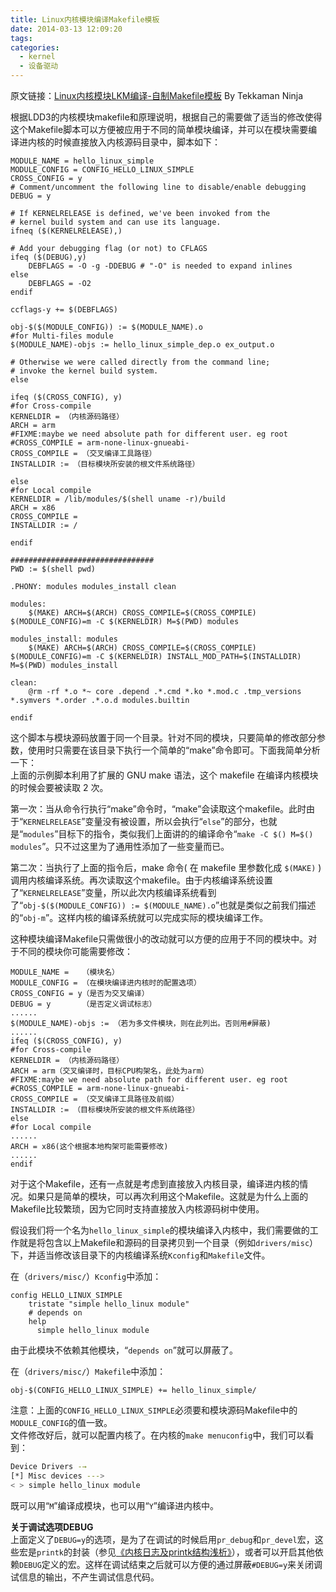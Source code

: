 ```yaml
---
title: Linux内核模块编译Makefile模板
date: 2014-03-13 12:09:20
tags:
categories:
  - kernel
  - 设备驱动
---
```


原文链接：[Linux内核模块LKM编译-自制Makefile模板](http://blog.chinaunix.net/uid-20543672-id-3241147.html) By Tekkaman Ninja

根据LDD3的内核模块makefile和原理说明，根据自己的需要做了适当的修改使得这个Makefile脚本可以方便被应用于不同的简单模块编译，并可以在模块需要编译进内核的时候直接放入内核源码目录中，脚本如下：
```make
MODULE_NAME = hello_linux_simple
MODULE_CONFIG = CONFIG_HELLO_LINUX_SIMPLE
CROSS_CONFIG = y
# Comment/uncomment the following line to disable/enable debugging
DEBUG = y

# If KERNELRELEASE is defined, we've been invoked from the
# kernel build system and can use its language.
ifneq ($(KERNELRELEASE),)

# Add your debugging flag (or not) to CFLAGS
ifeq ($(DEBUG),y)
	DEBFLAGS = -O -g -DDEBUG # "-O" is needed to expand inlines
else
	DEBFLAGS = -O2
endif

ccflags-y += $(DEBFLAGS)

obj-$($(MODULE_CONFIG)) := $(MODULE_NAME).o
#for Multi-files module
$(MODULE_NAME)-objs := hello_linux_simple_dep.o ex_output.o

# Otherwise we were called directly from the command line;
# invoke the kernel build system.
else

ifeq ($(CROSS_CONFIG), y)
#for Cross-compile
KERNELDIR = （内核源码路径）
ARCH = arm
#FIXME:maybe we need absolute path for different user. eg root
#CROSS_COMPILE = arm-none-linux-gnueabi-
CROSS_COMPILE = （交叉编译工具路径）
INSTALLDIR := （目标模块所安装的根文件系统路径）

else
#for Local compile
KERNELDIR = /lib/modules/$(shell uname -r)/build
ARCH = x86
CROSS_COMPILE =
INSTALLDIR := /

endif

################################
PWD := $(shell pwd)

.PHONY: modules modules_install clean

modules:
	$(MAKE) ARCH=$(ARCH) CROSS_COMPILE=$(CROSS_COMPILE) $(MODULE_CONFIG)=m -C $(KERNELDIR) M=$(PWD) modules

modules_install: modules
	$(MAKE) ARCH=$(ARCH) CROSS_COMPILE=$(CROSS_COMPILE) $(MODULE_CONFIG)=m -C $(KERNELDIR) INSTALL_MOD_PATH=$(INSTALLDIR) M=$(PWD) modules_install

clean:
	@rm -rf *.o *~ core .depend .*.cmd *.ko *.mod.c .tmp_versions *.symvers *.order .*.o.d modules.builtin

endif
```
<!--more-->

这个脚本与模块源码放置于同一个目录。针对不同的模块，只要简单的修改部分参数，使用时只需要在该目录下执行一个简单的“make”命令即可。下面我简单分析一下：  
上面的示例脚本利用了扩展的 GNU make 语法，这个 makefile 在编译内核模块的时候会要被读取 2 次。

第一次：当从命令行执行“make”命令时，“make”会读取这个makefile。此时由于“`KERNELRELEASE`”变量没有被设置，所以会执行“`else`”的部分，也就是“`modules`”目标下的指令，类似我们上面讲的的编译命令“`make -C $() M=$() modules`”。只不过这里为了通用性添加了一些变量而已。

第二次：当执行了上面的指令后，make 命令( 在 makefile 里参数化成 `$(MAKE)` )调用内核编译系统。再次读取这个makefile。由于内核编译系统设置了“`KERNELRELEASE`”变量，所以此次内核编译系统看到了“`obj-$($(MODULE_CONFIG)) := $(MODULE_NAME).o`”也就是类似之前我们描述的“`obj-m`”。这样内核的编译系统就可以完成实际的模块编译工作。

这种模块编译Makefile只需做很小的改动就可以方便的应用于不同的模块中。对于不同的模块你可能需要修改：
```make
MODULE_NAME =   （模块名）
MODULE_CONFIG = （在模块编译进内核时的配置选项）
CROSS_CONFIG = y（是否为交叉编译）
DEBUG = y       （是否定义调试标志）
......
$(MODULE_NAME)-objs := （若为多文件模块，则在此列出。否则用#屏蔽)
......
ifeq ($(CROSS_CONFIG), y)
#for Cross-compile
KERNELDIR = （内核源码路径）
ARCH = arm（交叉编译时，目标CPU构架名，此处为arm）
#FIXME:maybe we need absolute path for different user. eg root
#CROSS_COMPILE = arm-none-linux-gnueabi-
CROSS_COMPILE = （交叉编译工具路径及前缀）
INSTALLDIR := （目标模块所安装的根文件系统路径）
else
#for Local compile
......
ARCH = x86(这个根据本地构架可能需要修改)
......
endif
```
对于这个Makefile，还有一点就是考虑到直接放入内核目录，编译进内核的情况。如果只是简单的模块，可以再次利用这个Makefile。这就是为什么上面的Makefile比较繁琐，因为它同时支持直接放入内核源码树中使用。

假设我们将一个名为`hello_linux_simple`的模块编译入内核中，我们需要做的工作就是将包含以上Makefile和源码的目录拷贝到一个目录（例如`drivers/misc`）下，并适当修改该目录下的内核编译系统`Kconfig`和`Makefile`文件。

在（`drivers/misc/`）`Kconfig`中添加：
```
config HELLO_LINUX_SIMPLE
	tristate "simple hello_linux module"
	# depends on
	help
	  simple hello_linux module
```
由于此模块不依赖其他模块，“`depends on`”就可以屏蔽了。

在（`drivers/misc/`）`Makefile`中添加：
```make
obj-$(CONFIG_HELLO_LINUX_SIMPLE) += hello_linux_simple/
```
注意：上面的`CONFIG_HELLO_LINUX_SIMPLE`必须要和模块源码Makefile中的`MODULE_CONFIG`的值一致。  
文件修改好后，就可以配置内核了。在内核的`make menuconfig`中，我们可以看到：
```bash
Device Drivers -→
[*] Misc devices --->
< > simple hello_linux module
```
既可以用“`M`”编译成模块，也可以用“`Y`”编译进内核中。

**关于调试选项DEBUG**  
上面定义了`DEBUG=y`的选项，是为了在调试的时候启用`pr_debug`和`pr_devel`宏，这些宏是`printk`的封装（参见[《内核日志及printk结构浅析》](http://blog.chinaunix.net/uid-20543672-id-3211832.html)），或者可以开启其他依赖`DEBUG`定义的宏。这样在调试结束之后就可以方便的通过屏蔽`#DEBUG=y`来关闭调试信息的输出，不产生调试信息代码。
